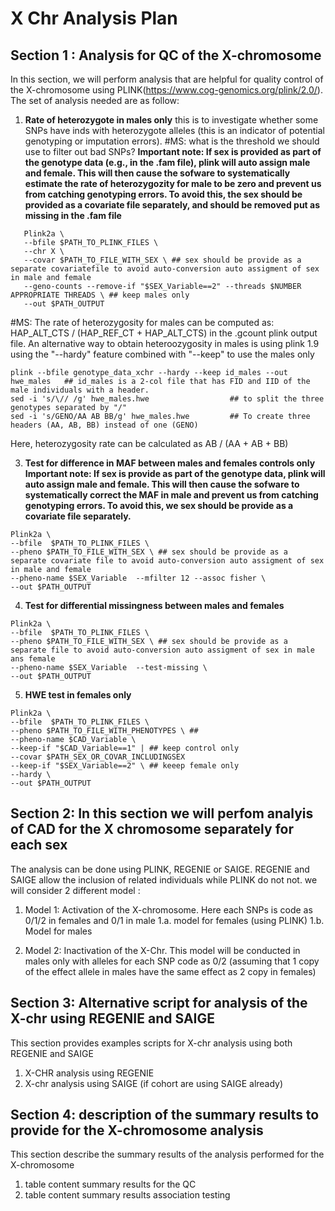 # X Chr Analysis Plan

## Section 1 : Analysis for QC of the X-chromosome

In this section, we will perform analysis that are helpful for quality control of the X-chromosome using PLINK(https://www.cog-genomics.org/plink/2.0/). The set of analysis needed are as follow: 
1. **Rate of heterozygote in males only** this is to investigate whether some SNPs have inds with heterozygote alleles (this is an indicator of potential genotyping or imputation errors). #MS: what is the threshold we should use to filter out bad SNPs?
   **Important note: If sex is provided as part of the genotype data (e.g., in the .fam file), plink will auto assign male and female. This will then cause the sofware to systematically estimate the rate of heterozygozity for male to be zero and prevent us from catching genotyping errors. To avoid this, the sex should be provided as a covariate file separately, and should be removed put as missing in the .fam file** 

```
   Plink2a \
   --bfile $PATH_TO_PLINK_FILES \
   --chr X \
   --covar $PATH_TO_FILE_WITH_SEX \ ## sex should be provide as a separate covariatefile to avoid auto-conversion auto assigment of sex in male and female
   --geno-counts --remove-if "$SEX_Variable==2" --threads $NUMBER APPROPRIATE THREADS \ ## keep males only 
   --out $PATH_OUTPUT
```
#MS: 
The rate of heterozygosity for males can be computed as: HAP_ALT_CTS / (HAP_REF_CT + HAP_ALT_CTS) in the .gcount plink output file.
An alternative way to obtain heteroozygosity in males is using plink 1.9 using the "--hardy" feature combined with "--keep" to use the males only
```
plink --bfile genotype_data_xchr --hardy --keep id_males --out hwe_males   ## id_males is a 2-col file that has FID and IID of the male individuals with a header. 
sed -i 's/\// /g' hwe_males.hwe                  ## to split the three genotypes separated by "/"
sed -i 's/GENO/AA AB BB/g' hwe_males.hwe         ## To create three headers (AA, AB, BB) instead of one (GENO)
```
Here, heterozygosity rate can be calculated as AB / (AA + AB + BB)

   
3. **Test for difference in MAF between males and females controls only**
    **Important note: If sex is provide as part of the genotype data, plink will auto assign male and female. This will then cause the sofware to systematically correct the MAF in male and prevent us from catching genotyping errors. To avoid this, we sex should be provide as a covariate file separately.** 

```
Plink2a \
--bfile  $PATH_TO_PLINK_FILES \
--pheno $PATH_TO_FILE_WITH_SEX \ ## sex should be provide as a separate covariate file to avoid auto-conversion auto assigment of sex in male and female
--pheno-name $SEX_Variable  --mfilter 12 --assoc fisher \
--out $PATH_OUTPUT
```

4. **Test for differential missingness between males and females**

```
Plink2a \
--bfile  $PATH_TO_PLINK_FILES \
--pheno $PATH_TO_FILE_WITH_SEX \ ## sex should be provide as a separate file to avoid auto-conversion auto assigment of sex in male ans female
--pheno-name $SEX_Variable  --test-missing \
--out $PATH_OUTPUT
```

5. **HWE test in females only**
   
```
Plink2a \
--bfile  $PATH_TO_PLINK_FILES \
--pheno $PATH_TO_FILE_WITH_PHENOTYPES \ ##
--pheno-name $CAD_Variable \
--keep-if "$CAD_Variable==1" | ## keep control only
--covar $PATH_SEX_OR_COVAR_INCLUDINGSEX
--keep-if "$SEX_Variable==2" \ ## keeep female only
--hardy \
--out $PATH_OUTPUT 
```

## Section 2: In this section we will perfom analyis of CAD for the X chromosome separately for each sex
The analysis can be done using PLINK, REGENIE or SAIGE. REGENIE and SAIGE allow the inclusion of related individuals while PLINK do not not. we will consider 2 different model :
1. Model 1: Activation of the X-chromosome. Here each SNPs is code as  0/1/2 in females and 0/1 in male
1.a. model for females (using PLINK)
1.b. Model for males

2. Model 2: Inactivation of the X-Chr. This model will be conducted in males only with alleles for each SNP code as 0/2 (assuming that 1 copy of the effect allele in males have the same effect as 2 copy in females)
    

## Section 3: Alternative script for analysis of the X-chr using REGENIE and SAIGE
This section provides examples scripts for X-chr analysis using both REGENIE and SAIGE

1. X-CHR analysis using REGENIE
2. X-chr analysis using SAIGE (if cohort are using SAIGE already)


## Section 4: description of the summary results to provide for the X-chromosome analysis
This section describe the summary results of the analysis performed for the X-chromosome
1. table content summary results for the QC
2. table content summary results association testing
   

